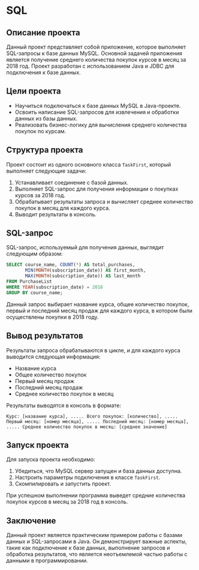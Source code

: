 # SQL     

## Описание проекта

Данный проект представляет собой приложение, которое выполняет SQL-запросы к базе данных MySQL. Основной задачей приложения является получение среднего количества покупок курсов в месяц за 2018 год. Проект разработан с использованием Java и JDBC для подключения к базе данных.

## Цели проекта

- Научиться подключаться к базе данных MySQL в Java-проекте.
- Освоить написание SQL-запросов для извлечения и обработки данных из базы данных.
- Реализовать бизнес-логику для вычисления среднего количества покупок по курсам.

## Структура проекта

Проект состоит из одного основного класса `TaskFirst`, который выполняет следующие задачи:

1. Устанавливает соединение с базой данных.
2. Выполняет SQL-запрос для получения информации о покупках курсов за 2018 год.
3. Обрабатывает результаты запроса и вычисляет среднее количество покупок в месяц для каждого курса.
4. Выводит результаты в консоль.           

## SQL-запрос

SQL-запрос, используемый для получения данных, выглядит следующим образом:         

```sql
SELECT course_name, COUNT(*) AS total_purchases, 
       MIN(MONTH(subscription_date)) AS first_month, 
       MAX(MONTH(subscription_date)) AS last_month 
FROM PurchaseList 
WHERE YEAR(subscription_date) = 2018 
GROUP BY course_name;
```

Данный запрос выбирает название курса, общее количество покупок, первый и последний месяц продаж для каждого курса, в котором были осуществлены покупки в 2018 году.               

## Вывод результатов

Результаты запроса обрабатываются в цикле, и для каждого курса выводится следующая информация:

- Название курса
- Общее количество покупок
- Первый месяц продаж
- Последний месяц продаж
- Среднее количество покупок в месяц

Результаты выводятся в консоль в формате:

```
Курс: [название курса], ..... Всего покупок: [количество], ..... Первый месяц: [номер месяца], ..... Последний месяц: [номер месяца], ..... Среднее количество покупок в месяц: [среднее значение]
```

## Запуск проекта

Для запуска проекта необходимо:

1. Убедиться, что MySQL сервер запущен и база данных доступна.
2. Настроить параметры подключения в классе `TaskFirst`.
3. Скомпилировать и запустить проект.

При успешном выполнении программа выведет средние количества покупок курсов в месяц за 2018 год в консоль.

## Заключение

Данный проект является практическим примером работы с базами данных и SQL-запросами в Java. Он демонстрирует важные аспекты, такие как подключение к базе данных, выполнение запросов и обработка результатов, что является неотъемлемой частью работы с данными в программировании.                  
                         
                             
                                        